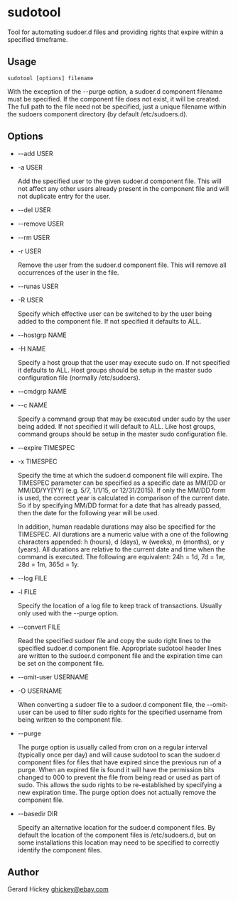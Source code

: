 sudotool
========

Tool for automating sudoer.d files and providing rights that expire within a specified timeframe.


Usage
-----

    sudotool [options] filename

With the exception of the --purge option, a sudoer.d component filename must be specified. If the component file does not exist, it will be created. The full path to the file need not be specified, just a unique filename within the sudoers component directory (by default /etc/sudoers.d).
 

Options
-------

* --add USER
* -a USER

  Add the specified user to the given sudoer.d component file. This will not affect any other users already present in the component file and will not duplicate entry for the user. 
  
* --del USER
* --remove USER
* --rm USER
* -r USER

  Remove the user from the sudoer.d component file. This will remove all occurrences of the user in the file. 

* --runas USER
* -R USER

  Specify which effective user can be switched to by the user being added to the component file. If not specified it defaults to ALL. 

* --hostgrp NAME
* -H NAME

  Specify a host group that the user may execute sudo on. If not specified it defaults to ALL. Host groups should be setup in the master sudo configuration file (normally /etc/sudoers).

* --cmdgrp NAME
* --c NAME

  Specify a command group that may be executed under sudo by the user being added. If not specified it will default to ALL. Like host groups, command groups should be setup in the master sudo configuration file. 

* --expire TIMESPEC
* -x TIMESPEC

  Specify the time at which the sudoer.d component file will expire. The TIMESPEC parameter can be specified as a specific date as MM/DD or MM/DD/YY[YY] (e.g. 5/7, 1/1/15, or 12/31/2015). If only the MM/DD form is used, the correct year is calculated in comparison of the current date. So if by specifying MM/DD format for a date that has already passed, then the date for the following year will be used. 
  
  In addition, human readable durations may also be specified for the TIMESPEC. All durations are a numeric value with a one of the following characters appended: h (hours), d (days), w (weeks), m (months), or y (years). All durations are relative to the current date and time when the command is executed. The following are equivalent: 24h = 1d, 7d = 1w, 28d = 1m, 365d = 1y.

* --log FILE
* -l FILE

  Specify the location of a log file to keep track of transactions. Usually only used with the --purge option. 

* --convert FILE

  Read the specified sudoer file and copy the sudo right lines to the specified sudoer.d component file. Appropriate sudotool header lines are written to the sudoer.d component file and the expiration time can be set on the component file.

* --omit-user USERNAME
* -O USERNAME

  When converting a sudoer file to a sudoer.d component file, the --omit-user can be used to filter sudo rights for the specified username from being written to the component file. 

* --purge

  The purge option is usually called from cron on a regular interval (typically once per day) and will cause sudotool to scan the sudoer.d component files for files that have expired since the previous run of a purge. When an expired file is found it will have the permission bits changed to 000 to prevent the file from being read or used as part of sudo. This allows the sudo rights to be re-established by specifying a new expiration time. The purge option does not actually remove the component file.

* --basedir DIR

  Specify an alternative location for the sudoer.d component files. By default the location of the component files is /etc/sudoers.d, but on some installations this location may need to be specified to correctly identify the component files. 
  
  
Author
------

Gerard Hickey
ghickey@ebay.com

